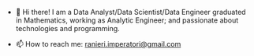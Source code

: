 - 👋 Hi there! I am a Data Analyst/Data Scientist/Data Engineer graduated in Mathematics, working as Analytic Engineer; and passionate about technologies and programming.

- 📫 How to reach me: ranieri.imperatori@gmail.com

<!---
RanieriImperatori/RanieriImperatori is a ✨ special ✨ repository because its `README.md` (this file) appears on your GitHub profile.
You can click the Preview link to take a look at your changes.
--->
